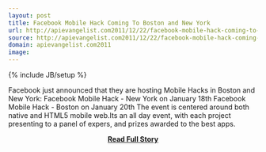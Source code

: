 ```yaml
---
layout: post
title: Facebook Mobile Hack Coming To Boston and New York
url: http://apievangelist.com2011/12/22/facebook-mobile-hack-coming-to-boston-and-new-york/
source: http://apievangelist.com2011/12/22/facebook-mobile-hack-coming-to-boston-and-new-york/
domain: apievangelist.com2011
image: 
---
```

{% include JB/setup %}<p>Facebook just announced that they are hosting Mobile Hacks in Boston and New York: Facebook Mobile Hack - New York on January 18th Facebook Mobile Hack - Boston on January 20th The event is centered around both native and HTML5 mobile web.Its an all day event, with each project presenting to a panel of expers, and prizes awarded to the best apps.</p>
<center><p><a href="http://apievangelist.com2011/12/22/facebook-mobile-hack-coming-to-boston-and-new-york/" style='padding:25px; font-sze:18px; font-weight: bold;'>Read Full Story</a></p></center>

